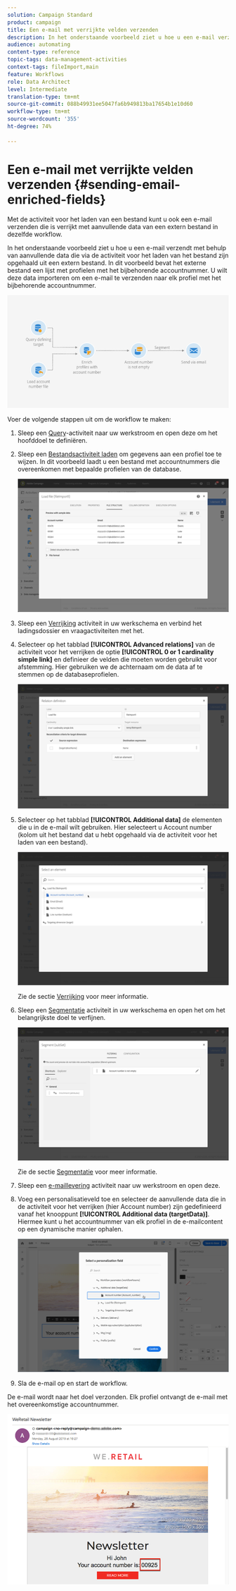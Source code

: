 ```yaml
---
solution: Campaign Standard
product: campaign
title: Een e-mail met verrijkte velden verzenden
description: In het onderstaande voorbeeld ziet u hoe u een e-mail verzendt met behulp van aanvullende data die via de activiteit voor het laden van het bestand zijn opgehaald uit een extern bestand.
audience: automating
content-type: reference
topic-tags: data-management-activities
context-tags: fileImport,main
feature: Workflows
role: Data Architect
level: Intermediate
translation-type: tm+mt
source-git-commit: 088b49931ee5047fa6b949813ba17654b1e10d60
workflow-type: tm+mt
source-wordcount: '355'
ht-degree: 74%

---
```



# Een e-mail met verrijkte velden verzenden {#sending-email-enriched-fields}

<!--A new example showing how to send an email containing additional data retrieved from a load file activity has been added. [Read more](example-2-email-with-enriched-fields)-->

Met de activiteit voor het laden van een bestand kunt u ook een e-mail verzenden die is verrijkt met aanvullende data van een extern bestand in dezelfde workflow.

In het onderstaande voorbeeld ziet u hoe u een e-mail verzendt met behulp van aanvullende data die via de activiteit voor het laden van het bestand zijn opgehaald uit een extern bestand. In dit voorbeeld bevat het externe bestand een lijst met profielen met het bijbehorende accountnummer. U wilt deze data importeren om een e-mail te verzenden naar elk profiel met het bijbehorende accountnummer.

![](assets/load_file_workflow_ex2.png)

Voer de volgende stappen uit om de workflow te maken:

1. Sleep een [Query](../../automating/using/query.md)-activiteit naar uw werkstroom en open deze om het hoofddoel te definiëren.

   <!--The Query activity is presented in the [Query](../../automating/using/query.md) section.-->

1. Sleep een [Bestandsactiviteit laden](../../automating/using/load-file.md) om gegevens aan een profiel toe te wijzen. In dit voorbeeld laadt u een bestand met accountnummers die overeenkomen met bepaalde profielen van de database.

   ![](assets/load_file_activity.png)

1. Sleep een [Verrijking](../../automating/using/enrichment.md) activiteit in uw werkschema en verbind het ladingsdossier en vraagactiviteiten met het.

1. Selecteer op het tabblad **[!UICONTROL Advanced relations]** van de activiteit voor het verrijken de optie **[!UICONTROL 0 or 1 cardinality simple link]** en definieer de velden die moeten worden gebruikt voor afstemming. Hier gebruiken we de achternaam om de data af te stemmen op de databaseprofielen.

   ![](assets/load_file_enrichment_relation.png)

1. Selecteer op het tabblad **[!UICONTROL Additional data]** de elementen die u in de e-mail wilt gebruiken. Hier selecteert u Account number (kolom uit het bestand dat u hebt opgehaald via de activiteit voor het laden van een bestand).

   ![](assets/load_file_enrichment_select_element.png)

   <!--![](assets/load_file_enrichment_additional_data.png)-->

   Zie de sectie [Verrijking](../../automating/using/enrichment.md) voor meer informatie.

1. Sleep een [Segmentatie](../../automating/using/segmentation.md) activiteit in uw werkschema en open het om het belangrijkste doel te verfijnen.

   ![](assets/load_file_segmentation.png)

   Zie de sectie [Segmentatie](../../automating/using/segmentation.md) voor meer informatie.

1. Sleep een [e-maillevering](../../automating/using/email-delivery.md) activiteit naar uw werkstroom en open deze.

   <!--The Email delivery activity is presented in the [Email delivery](../../automating/using/email-delivery.md) section.-->

1. Voeg een personalisatieveld toe en selecteer de aanvullende data die in de activiteit voor het verrijken (hier Account number) zijn gedefinieerd vanaf het knooppunt **[!UICONTROL Additional data (targetData)]**. Hiermee kunt u het accountnummer van elk profiel in de e-mailcontent op een dynamische manier ophalen.

   ![](assets/load_file_perso_field.png)

1. Sla de e-mail op en start de workflow.

De e-mail wordt naar het doel verzonden. Elk profiel ontvangt de e-mail met het overeenkomstige accountnummer.

![](assets/load_file_email.png)
